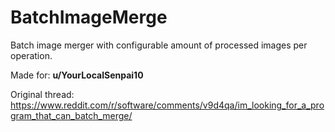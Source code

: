 # BatchImageMerge

Batch image merger with configurable amount of processed images per operation.

Made for: **u/YourLocalSenpai10**

Original thread: https://www.reddit.com/r/software/comments/v9d4qa/im_looking_for_a_program_that_can_batch_merge/
